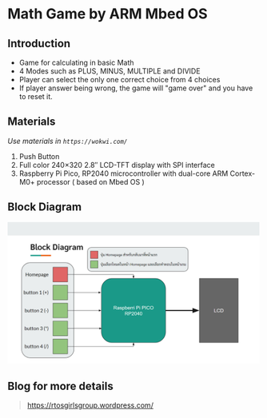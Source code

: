 # Math Game by ARM Mbed OS
## Introduction
* Game for calculating in basic Math
* 4 Modes such as PLUS, MINUS, MULTIPLE and DIVIDE
* Player can select the only one correct choice from 4 choices
* If player answer being wrong, the game will "game over" and you have to reset it.

## Materials
_Use materials in ```https://wokwi.com/```_
1. Push Button
2. Full color 240×320 2.8″ LCD-TFT display with SPI interface
3. Raspberry Pi Pico, RP2040 microcontroller with dual-core ARM Cortex-M0+ processor ( based on Mbed OS )

## Block Diagram
![Logo](https://github.com/suphinya/RTOS/blob/main/ARM%20mbed/block_diagram.PNG)

## Blog for more details
> https://rtosgirlsgroup.wordpress.com/
